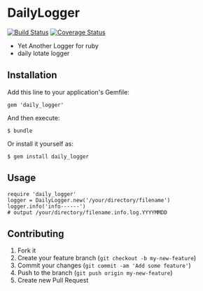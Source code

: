 # DailyLogger
[![Build Status](https://travis-ci.org/SpringMT/daily_logger.png)](https://travis-ci.org/SpringMT/daily_logger)
[![Coverage Status](https://coveralls.io/repos/SpringMT/daily_logger/badge.png)](https://coveralls.io/r/SpringMT/daily_logger)

* Yet Another Logger for ruby
* daily lotate logger

## Installation

Add this line to your application's Gemfile:

    gem 'daily_logger'

And then execute:

    $ bundle

Or install it yourself as:

    $ gem install daily_logger

## Usage

```
require 'daily_logger'
logger = DailyLogger.new('/your/directory/filename')
logger.info('info------')
# output /your/directory/filename.info.log.YYYYMMDD
```

## Contributing

1. Fork it
2. Create your feature branch (`git checkout -b my-new-feature`)
3. Commit your changes (`git commit -am 'Add some feature'`)
4. Push to the branch (`git push origin my-new-feature`)
5. Create new Pull Request

